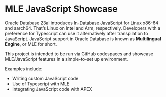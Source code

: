 # MLE JavaScript Showcase

Oracle Database 23ai introduces [In-Database JavaScript](https://docs.oracle.com/en/database/oracle/oracle-database/23/mlejs/) for Linux x86-64 and aarch64. That’s Linux on Intel and Arm, respectively. Developers with a preference for Typescript can use it alternatively after transpilation to JavaScript. JavaScript support in Oracle Database is known as **Multilingual Engine**, or MLE for short.

This project is intended to be run via GitHub codespaces and showcase MLE/JavaScript features in a simple-to-set up environment.

Examples include:

- Writing custom JavaScript code
- Use of Typescript with MLE
- Integrating JavaScript code with APEX
